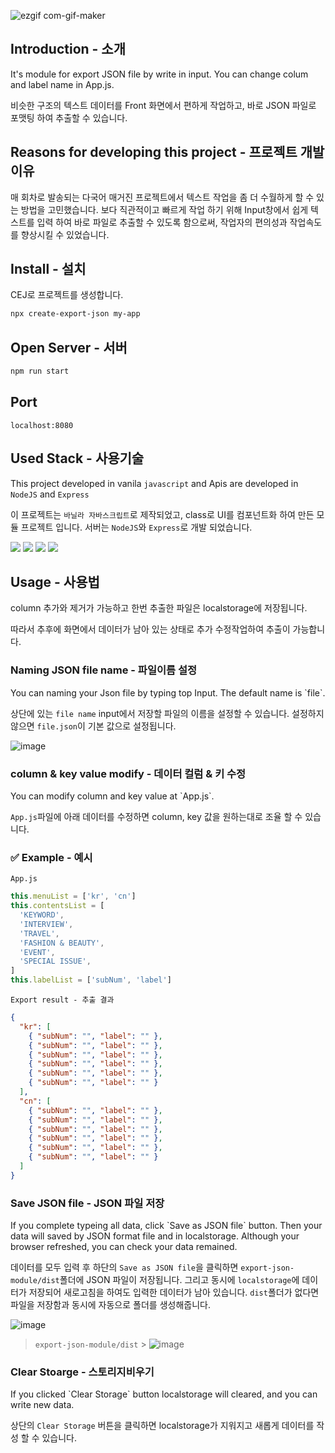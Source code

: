 ![ezgif com-gif-maker](https://user-images.githubusercontent.com/72537762/211192271-0a402ad4-ab77-4f33-bbd8-75d101d6308c.gif)

## Introduction - 소개

It's module for export JSON file by write in input. You can change colum and label name in App.js.

비슷한 구조의 텍스트 데이터를 Front 화면에서 편하게 작업하고, 바로 JSON 파일로 포맷팅 하여 추출할 수 있습니다.

## Reasons for developing this project - 프로젝트 개발 이유

매 회차로 발송되는 다국어 매거진 프로젝트에서 텍스트 작업을 좀 더 수월하게 할 수 있는 방법을
고민했습니다. 보다 직관적이고 빠르게 작업 하기 위해 Input창에서 쉽게 텍스트를 입력 하여 바로
파일로 추출할 수 있도록 함으로써, 작업자의 편의성과 작업속도를 향상시킬 수 있었습니다.

## Install - 설치

CEJ로 프로젝트를 생성합니다.

```bash
npx create-export-json my-app
```

## Open Server - 서버

```bash
npm run start
```

## Port

```
localhost:8080
```

## Used Stack - 사용기술

This project developed in vanila `javascript` and Apis are developed in `NodeJS` and `Express`

이 프로젝트는 `바닐라 자바스크립트`로 제작되었고, class로 UI를 컴포넌트화 하여 만든 모듈 프로젝트 입니다. 서버는 `NodeJS`와 `Express`로 개발 되었습니다.

<img src="https://img.shields.io/badge/nodeJS-339933?style=for-the-badge&logo=node.js&logoColor=white">
<img src="https://img.shields.io/badge/express-000000?style=for-the-badge&logo=express&logoColor=white">
<img src="https://img.shields.io/badge/javascript-F7DF1E?style=for-the-badge&logo=Javascript&logoColor=white">
<img src="https://img.shields.io/badge/css-1572B6?style=for-the-badge&logo=css3&logoColor=white">

## Usage - 사용법

column 추가와 제거가 가능하고 한번 추출한 파일은 localstorage에 저장됩니다.

따라서 추후에 화면에서 데이터가 남아 있는 상태로 추가 수정작업하여 추출이 가능합니다.

### Naming JSON file name - 파일이름 설정

<p>You can naming your Json file by typing top Input. The default name is `file`.</p>

상단에 있는 `file name` input에서 저장할 파일의 이름을 설정할 수 있습니다. 설정하지 않으면 `file.json`이
기본 값으로 설정됩니다.

![image](https://user-images.githubusercontent.com/72537762/211191295-a51554aa-c515-4d0a-9dc3-374fd5fe69db.png)

### column & key value modify - 데이터 컬럼 & 키 수정

<p>You can modify column and key value at `App.js`.</p>

`App.js`파일에 아래 데이터를 수정하면 column, key 값을 원하는대로 조율 할 수 있습니다.

### ✅ Example - 예시

`App.js`

```javascript
this.menuList = ['kr', 'cn']
this.contentsList = [
  'KEYWORD',
  'INTERVIEW',
  'TRAVEL',
  'FASHION & BEAUTY',
  'EVENT',
  'SPECIAL ISSUE',
]
this.labelList = ['subNum', 'label']
```

`Export result - 추출 결과`

```json
{
  "kr": [
    { "subNum": "", "label": "" },
    { "subNum": "", "label": "" },
    { "subNum": "", "label": "" },
    { "subNum": "", "label": "" },
    { "subNum": "", "label": "" },
    { "subNum": "", "label": "" }
  ],
  "cn": [
    { "subNum": "", "label": "" },
    { "subNum": "", "label": "" },
    { "subNum": "", "label": "" },
    { "subNum": "", "label": "" },
    { "subNum": "", "label": "" },
    { "subNum": "", "label": "" }
  ]
}
```

### Save JSON file - JSON 파일 저장

<p>If you complete typeing all data, click `Save as JSON file` button. Then your data will saved by JSON format file and in localstorage. Although your browser
refreshed, you can check your data remained.</p>

데이터를 모두 입력 후 하단의 `Save as JSON file`을 클릭하면 `export-json-module/dist`폴더에 JSON 파일이 저장됩니다. 그리고 동시에 `localstorage`에 데이터가 저장되어
새로고침을 하여도 입력한 데이터가 남아 있습니다. `dist`폴더가 없다면 파일을 저장함과 동시에 자동으로 폴더를 생성해줍니다.

![image](https://user-images.githubusercontent.com/72537762/211191336-0122bbfd-bcd1-4832-85a6-bcfcf2275ca6.png)

> `export-json-module/dist` > ![image](https://user-images.githubusercontent.com/72537762/211191345-e8170094-501a-46da-b664-7e6960de18c4.png)

### Clear Stoarge - 스토리지비우기

<p>If you clicked `Clear Storage` button localstorage will cleared, and you can write new data.</p>

상단의 `Clear Storage` 버튼을 클릭하면 localstorage가 지워지고 새롭게 데이터를 작성 할 수 있습니다.
